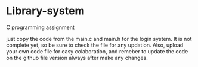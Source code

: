 # Library-system

C programming assignment

just copy the code from the main.c and main.h for the login system. It is not complete yet, so be sure to check the file for any updation. Also, upload your own code file for easy colaboration, and remeber to update the code on the github file version always after make any changes.
